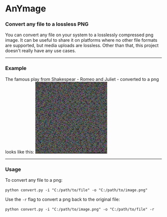 # AnYmage
### Convert any file to a lossless PNG

You can convert any file on your system to a losslessly compressed png image. It can be useful to share it on platforms where no other file formats are supported, but media uploads are lossless. Other than that, this project doesn't really have any use cases.

---

### Example
The famous play from Shakespear - Romeo and Juliet - converted to a png looks like this:
![Romeo and Juliet as an image](samples/romeo_and_juliet.png)

---

### Usage
To convert any file to a png:

`python convert.py -i "C:/path/to/file" -o "C:/path/to/image.png"`

Use the `-r` flag to convert a png back to the original file:

`python convert.py -i "C:/path/to/image.png" -o "C:/path/to/file" -r`